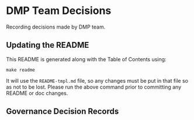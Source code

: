 # DMP Team Decisions
Recording decisions made by DMP team.

## Updating the README
This README is generated along with the Table of Contents using:

```
make readme
```

It will use the `README-tmpl.md` file, so any changes must be put in that file so as not to be lost. Please run the above command prior to committing any README or doc changes.

## Governance Decision Records

